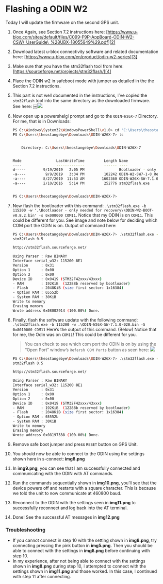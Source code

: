 
# Flashing a ODIN W2[]()

Today I will update the firmware on the second GPS unit.

1. Once Again, see Section 7.2 instructions here: [https://www.u-blox.com/sites/default/files/C099-F9P-AppBoard-ODIN-W2-CSW\_UserGuide\_%28UBX-18055649%29.pdf][2]
2. Download latest u-blox connectivity software and related documentation here: [https://www.u-blox.com/en/product/odin-w2-series][3]
3. Make sure that you have the stm32flash tool from here: [https://sourceforge.net/projects/stm32flash/][4]
4. Place the ODIN w2 in safeboot mode with jumper as detailed in the the Section 7.2 instructions.
5. This part is not well documented in the instructions, I’ve copied the `stm32flash` tool into the same directory as the downloaded firmware.  See here: ￼![][image-1]. 
6. Now open up a powershelgl prompt and go to the `ODIN-W26X-7` Directory.  For me, that is in Downloads:
	```bash
	PS C:\Windows\System32\WindowsPowerShell\v1.0> cd 'C:\Users\theostangebye\Downloads\ODIN-W26X-7\'                      
	PS C:\Users\theostangebye\Downloads\ODIN-W26X-7> ls


		Directory: C:\Users\theostangebye\Downloads\ODIN-W26X-7


	Mode                LastWriteTime         Length Name
	----                -------------         ------ ----
	d-----        9/19/2019   2:05 PM                Bootloader - only needed for recovery
	-a----         9/9/2019   3:34 PM         102242 ODIN-W2-SW7-1-0_ReleaseNotes_(UBX-19041417).pdf
	-a----        8/27/2019  11:53 AM        1602360 ODIN-W26X-SW-7.1.0-020.bin
	-a----        2/10/2016   5:14 PM         252776 stm32flash.exe


	PS C:\Users\theostangebye\Downloads\ODIN-W26X-7>
	```
7. Now flash the bootloader with this command: `.\stm32flash.exe -b 115200 -w '.\Bootloader - only needed for recovery\\ODIN-W2-BOOT-v0.8.2.bin' -s 0x000000 COM11`.  Notice that my ODIN is on `COM11`. This could be different for you.  See image and note below for deciding which COM port the ODIN is on.  Output of command here:
	```bash
	PS C:\Users\theostangebye\Downloads\ODIN-W26X-7> .\stm32flash.exe -b 115200 -w '.\Bootloader - only needed for recovery\\ODIN-W2-BOOT-v0.8.2.bin' -s 0x000000 COM11
	stm32flash 0.5

	http://stm32flash.sourceforge.net/

	Using Parser : Raw BINARY
	Interface serial_w32: 115200 8E1
	Version      : 0x31
	Option 1     : 0x00
	Option 2     : 0x00
	Device ID    : 0x0419 (STM32F42xxx/43xxx)
	- RAM        : 192KiB  (12288b reserved by bootloader)
	- Flash      : 2048KiB (size first sector: 1x16384)
	- Option RAM : 65552b
	- System RAM : 30KiB
	Write to memory
	Erasing memory
	Wrote address 0x08002914 (100.00%) Done.
	```
8. Finally, flash the software update with the following command:
	`.\stm32flash.exe -b 115200 -w .\ODIN-W26X-SW-7.1.0-020.bin -S 0x8010000 COM11`
	Here’s the output of this command. (Below)  Notice that for me, the Odin was on `COM11`!  This could be different for you.

	> You can check to see which com port the ODIN is on by using the “Open Port” window’s `Refersh COM Ports` button as seen here: ![][image-2]

	```bash
	PS C:\Users\theostangebye\Downloads\ODIN-W26X-7> .\stm32flash.exe -b 115200 -w .\ODIN-W26X-SW-7.1.0-020.bin -S 0x8010000 COM11
	stm32flash 0.5

	http://stm32flash.sourceforge.net/

	Using Parser : Raw BINARY
	Interface serial_w32: 115200 8E1
	Version      : 0x31
	Option 1     : 0x00
	Option 2     : 0x00
	Device ID    : 0x0419 (STM32F42xxx/43xxx)
	- RAM        : 192KiB  (12288b reserved by bootloader)
	- Flash      : 2048KiB (size first sector: 1x16384)
	- Option RAM : 65552b
	- System RAM : 30KiB
	Write to memory
	Erasing memory
	Wrote address 0x08197338 (100.00%) Done.
	```
9. Remove safe boot jumper and press `RESET` button on GPS Unit.
10. You should now be able to connect to the ODIN using the settings shown here in s-connect: **img8.png**
11. In **img9.png**, you can see that I am successfully connected and communicating with the ODIN with AT commands.
12. Run the commands sequentially shown in **img10.png**, you’ll see that the device powers off and restarts with a square character.  This is because we told the unit to now communicate at 460800 baud.
13. Reconnect to the ODIN with the settings seen in **img11.png** to successfully reconnect and log back into the AT terminal.
14. Done!  See the successful AT messages in **img12.png**

### Troubleshooting
* If you cannot connect in step 10 with the setting shown in **img8.png**, try connecting pressing the pink button in **img5.png**.  Then you should be able to connect with the settings in **img8.png** before continuing with step 10.
* In my experience, after not being able to connect with the settings shown in **img8.png** during step 10, I attempted to connect with the settings shown in **img11.png** and those worked.  In this case, I continued with step 11 after connecting.

[2]:	https://www.u-blox.com/sites/default/files/C099-F9P-AppBoard-ODIN-W2-CSW_UserGuide_%28UBX-18055649%29.pdf
[3]:	https://www.u-blox.com/en/product/odin-w2-series
[4]:	https://sourceforge.net/projects/stm32flash/

[image-1]:	https://media.githubusercontent.com/media/gcc-ant-robot/gps-rtk/master/notebook/imgs/img6.png
[image-2]:	https://media.githubusercontent.com/media/gcc-ant-robot/gps-rtk/master/notebook/imgs/img7.png
